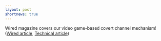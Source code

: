 ```yaml
---
layout: post
shortnews: true
---
```


Wired magazine covers our video game-based covert channel mechanism! ([Wired article](https://www.wired.com/2015/04/app-hides-secret-messages-starcraft-style-games/), [Technical article](https://arxiv.org/abs/1503.05904))